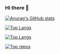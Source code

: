 ### Hi there 👋

[![Anurag's GitHub stats](https://github-readme-stats-flame-six-64.vercel.app/api?username=PrincesseVoiture&count_private&theme=tokyonight&include_all_commits=true)](https://github.com/anuraghazra/github-readme-stats)

[![Top Langs](https://github-readme-stats-flame-six-64.vercel.app/api/top-langs/?username=PrincesseVoiture&theme=dark&layout=pie&hide=jupyter%20notebook&langs_count=8)](https://github.com/anuraghazra/github-readme-stats)

[![Top Langs](https://api.githubtrends.io/user/svg/PrincesseVoiture/langs?time_range=one_year&include_private=True&compact=True&theme=dark)](https://www.githubtrends.io)

[![Top repos](https://api.githubtrends.io/user/svg/PrincesseVoiture/repos?time_range=one_year&include_private=True&theme=dark)](https://www.githubtrends.io)

<!--
**PrincesseVoiture/PrincesseVoiture** is a ✨ _special_ ✨ repository because its `README.md` (this file) appears on your GitHub profile.

Here are some ideas to get you started:

- 🔭 I’m currently working on ...
- 🌱 I’m currently learning ...
- 👯 I’m looking to collaborate on ...
- 🤔 I’m looking for help with ...
- 💬 Ask me about ...
- 📫 How to reach me: ...
- 😄 Pronouns: ...
- ⚡ Fun fact: ...
-->
